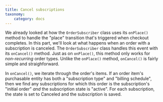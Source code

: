 ```yaml
---
title: Cancel subscriptions
taxonomy:
    category: docs
---
```


We already looked at how the `OrderSubscriber` class uses its `onPlace()` method to handle the "place" transition that's triggered when checkout completes. In this part, we'll look at what happens when an order with a subscription is canceled. The `OrderSubscriber` class handles this event with its `onCancel()` method. Just as on `onPlace()`, this method only works for *non-recurring* order types. Unlike the `onPlace()` method, `onCancel()` is fairly simple and straighforward.

In `onCancel()`, we iterate through the order's items. If an order item's purchasable entity has both a "subscription type" and "billing schedule", then we find any subscriptions for which this order is the subscription's "initial order" *and* the subscription state is "active". For each subscription, the state is set to Canceled and the subscription is saved.
